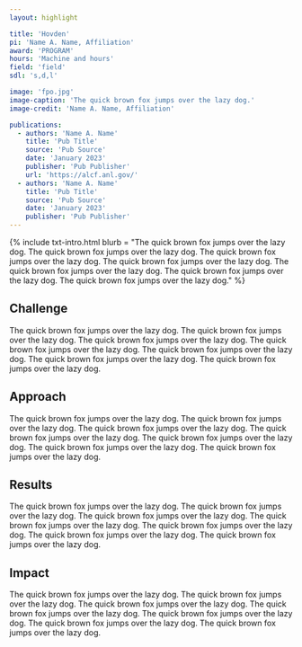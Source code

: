 ```yaml
---
layout: highlight

title: 'Hovden'
pi: 'Name A. Name, Affiliation'
award: 'PROGRAM'
hours: 'Machine and hours'
field: 'field'
sdl: 's,d,l'

image: 'fpo.jpg' 
image-caption: 'The quick brown fox jumps over the lazy dog.'
image-credit: 'Name A. Name, Affiliation'

publications:
  - authors: 'Name A. Name'
    title: 'Pub Title'
    source: 'Pub Source'
    date: 'January 2023'
    publisher: 'Pub Publisher'
    url: 'https://alcf.anl.gov/'
  - authors: 'Name A. Name'
    title: 'Pub Title'
    source: 'Pub Source'
    date: 'January 2023'
    publisher: 'Pub Publisher'
---
```




{% include txt-intro.html 
    blurb = "The quick brown fox jumps over the lazy dog. The quick brown fox jumps over the lazy dog. The quick brown fox jumps over the lazy dog. The quick brown fox jumps over the lazy dog. The quick brown fox jumps over the lazy dog. The quick brown fox jumps over the lazy dog. The quick brown fox jumps over the lazy dog."
%}



## Challenge

The quick brown fox jumps over the lazy dog. The quick brown fox jumps over the lazy dog. The quick brown fox jumps over the lazy dog. The quick brown fox jumps over the lazy dog. The quick brown fox jumps over the lazy dog. The quick brown fox jumps over the lazy dog. The quick brown fox jumps over the lazy dog.



## Approach

The quick brown fox jumps over the lazy dog. The quick brown fox jumps over the lazy dog. The quick brown fox jumps over the lazy dog. The quick brown fox jumps over the lazy dog. The quick brown fox jumps over the lazy dog. The quick brown fox jumps over the lazy dog. The quick brown fox jumps over the lazy dog.



## Results

The quick brown fox jumps over the lazy dog. The quick brown fox jumps over the lazy dog. The quick brown fox jumps over the lazy dog. The quick brown fox jumps over the lazy dog. The quick brown fox jumps over the lazy dog. The quick brown fox jumps over the lazy dog. The quick brown fox jumps over the lazy dog.



## Impact

The quick brown fox jumps over the lazy dog. The quick brown fox jumps over the lazy dog. The quick brown fox jumps over the lazy dog. The quick brown fox jumps over the lazy dog. The quick brown fox jumps over the lazy dog. The quick brown fox jumps over the lazy dog. The quick brown fox jumps over the lazy dog.